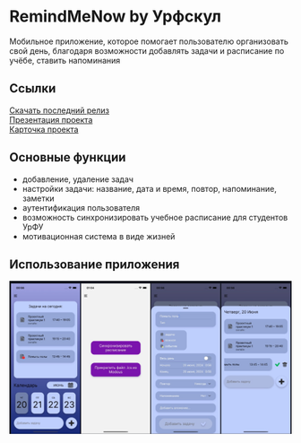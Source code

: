 # RemindMeNow by Урфскул
Мобильное приложение, которое помогает пользователю организовать свой день, благодаря возможности добавлять задачи и расписание по учёбе, ставить напоминания

## Ссылки
[Скачать последний релиз](https://github.com/Daniil-Leshchev/RemindMeNow/releases/latest/download/RemindMeNow.apk)\
[Презентация проекта](https://www.figma.com/proto/CdaaNWvUfHqhIDuonjiADc/мусорка?node-id=2111-5251&t=aqtyRR1t59ounZV7-0&scaling=contain&content-scaling=fixed&page-id=0%3A1&starting-point-node-id=2111%3A5251&show-proto-sidebar=1)\
[Карточка проекта](https://project.ai-info.ru/teams/urfskul)

## Основные функции

* добавление, удаление задач
* настройки задачи: название, дата и время, повтор, напоминание, заметки
* аутентификация пользователя
* возможность синхронизировать учебное расписание для студентов УрФУ
* мотивационная система в виде жизней


## Использование приложения
<img src="assets/screenshots/all.jpg">

